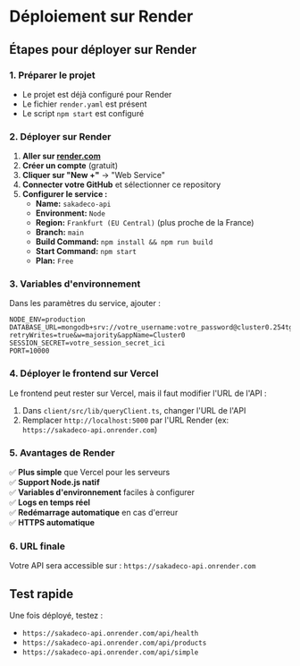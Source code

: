 # Déploiement sur Render

## Étapes pour déployer sur Render

### 1. Préparer le projet
- Le projet est déjà configuré pour Render
- Le fichier `render.yaml` est présent
- Le script `npm start` est configuré

### 2. Déployer sur Render

1. **Aller sur [render.com](https://render.com)**
2. **Créer un compte** (gratuit)
3. **Cliquer sur "New +"** → "Web Service"
4. **Connecter votre GitHub** et sélectionner ce repository
5. **Configurer le service :**
   - **Name:** `sakadeco-api`
   - **Environment:** `Node`
   - **Region:** `Frankfurt (EU Central)` (plus proche de la France)
   - **Branch:** `main`
   - **Build Command:** `npm install && npm run build`
   - **Start Command:** `npm start`
   - **Plan:** `Free`

### 3. Variables d'environnement

Dans les paramètres du service, ajouter :

```
NODE_ENV=production
DATABASE_URL=mongodb+srv://votre_username:votre_password@cluster0.254tgqb.mongodb.net/SDK?retryWrites=true&w=majority&appName=Cluster0
SESSION_SECRET=votre_session_secret_ici
PORT=10000
```

### 4. Déployer le frontend sur Vercel

Le frontend peut rester sur Vercel, mais il faut modifier l'URL de l'API :

1. Dans `client/src/lib/queryClient.ts`, changer l'URL de l'API
2. Remplacer `http://localhost:5000` par l'URL Render (ex: `https://sakadeco-api.onrender.com`)

### 5. Avantages de Render

✅ **Plus simple** que Vercel pour les serveurs  
✅ **Support Node.js natif**  
✅ **Variables d'environnement** faciles à configurer  
✅ **Logs en temps réel**  
✅ **Redémarrage automatique** en cas d'erreur  
✅ **HTTPS automatique**  

### 6. URL finale

Votre API sera accessible sur : `https://sakadeco-api.onrender.com`

## Test rapide

Une fois déployé, testez :
- `https://sakadeco-api.onrender.com/api/health`
- `https://sakadeco-api.onrender.com/api/products`
- `https://sakadeco-api.onrender.com/api/simple`
